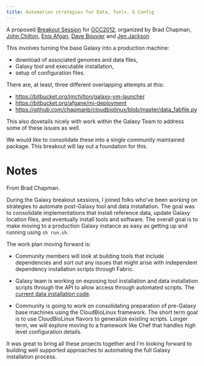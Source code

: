 ```yaml
---
title: Automation strategies for Data, Tools, & Config
---
```

<slot name="/events/gcc2012/page-header" />

<slot name="/events/gcc2012/linkbox" />



A proposed [Breakout Session](/events/gcc2012/program/breakouts/automation-strategies//) for [GCC2012](/events/gcc2012/), organized by Brad Chapman, [John Chilton](/people/john-chilton/), [Enis Afgan](/people/enis-afgan/), [Dave Bouvier](/people/dave-bouvier/) and [Jen Jackson](/people/jennifer-jackson/)

This involves turning the base Galaxy into a production machine:
* download of associated genomes and data files,
* Galaxy tool and executable installation,
* setup of configuration files.

There are, at least, three different overlapping attempts at this:

* https://bitbucket.org/jmchilton/galaxy-vm-launcher
* https://bitbucket.org/afgane/mi-deployment
* https://github.com/chapmanb/cloudbiolinux/blob/master/data_fabfile.py

This also dovetails nicely with work within the Galaxy Team to address some of these issues as well.

We would like to consolidate these into a single community maintained package. This breakout will lay out a foundation for this.

# Notes

From Brad Chapman.

During the Galaxy breakout sessions, I joined folks who've been working on strategies to automate post-Galaxy tool and data installation. The goal was to consolidate implementations that install reference data, update Galaxy location files, and eventually install tools and software. The overall goal is to make moving to a production Galaxy instance as easy as getting up and running using `sh run.sh`.

The work plan moving forward is:

* Community members will look at building tools that include dependencies and sort out any issues that might arise with independent dependency installation scripts through Fabric.

* Galaxy team is working on exposing tool installation and data installation scripts through the API to allow access through automated scripts. The [current data installation code](https://bitbucket.org/hbc/galaxy-central-hbc/src/3127de4501ee/lib/galaxy/web/controllers/data_admin.py).

* Community is going to work on consolidating preparation of pre-Galaxy base machines using the CloudBioLinux framework. The short term goal is to use CloudBioLinux flavors to generalize existing scripts. Longer term, we will explore moving to a framework like Chef that handles high level configuration details.

It was great to bring all these projects together and I'm looking forward to building well supported approaches to automating the full Galaxy installation process.
